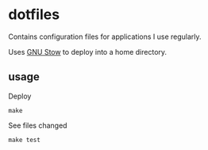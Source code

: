 # dotfiles

Contains configuration files for applications I use regularly.

Uses [GNU Stow](https://www.gnu.org/software/stow/) to deploy into a
home directory.

## usage

Deploy

    make

See files changed

    make test
